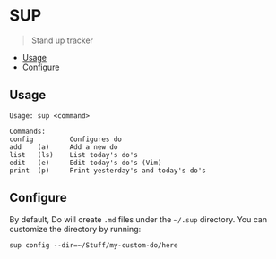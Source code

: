 # SUP

> Stand up tracker

<!-- START doctoc generated TOC please keep comment here to allow auto update -->
<!-- DON'T EDIT THIS SECTION, INSTEAD RE-RUN doctoc TO UPDATE -->

- [Usage](#usage)
- [Configure](#configure)

<!-- END doctoc generated TOC please keep comment here to allow auto update -->

## Usage

```
Usage: sup <command>

Commands:
config         Configures do
add    (a)     Add a new do
list   (ls)    List today's do's
edit   (e)     Edit today's do's (Vim)
print  (p)     Print yesterday's and today's do's
```

## Configure

By default, Do will create `.md` files under the `~/.sup` directory. You can customize the directory by running:

```
sup config --dir=~/Stuff/my-custom-do/here
```
